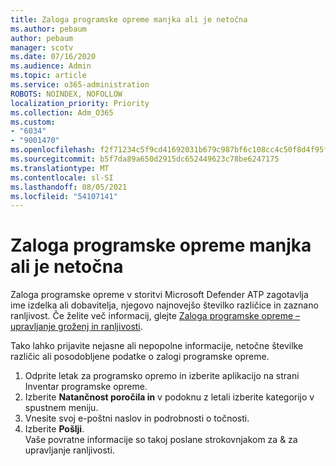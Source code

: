 ```yaml
---
title: Zaloga programske opreme manjka ali je netočna
ms.author: pebaum
author: pebaum
manager: scotv
ms.date: 07/16/2020
ms.audience: Admin
ms.topic: article
ms.service: o365-administration
ROBOTS: NOINDEX, NOFOLLOW
localization_priority: Priority
ms.collection: Adm_O365
ms.custom:
- "6034"
- "9001470"
ms.openlocfilehash: f2f71234c5f9cd41692031b679c987bf6c108cc4c50f8d4f95f72da42fea73c7
ms.sourcegitcommit: b5f7da89a650d2915dc652449623c78be6247175
ms.translationtype: MT
ms.contentlocale: sl-SI
ms.lasthandoff: 08/05/2021
ms.locfileid: "54107141"
---
```

# <a name="software-inventory-is-missing-or-inaccurate"></a>Zaloga programske opreme manjka ali je netočna

Zaloga programske opreme v storitvi Microsoft Defender ATP zagotavlja ime izdelka ali dobavitelja, njegovo najnovejšo številko različice in zaznano ranljivost. Če želite več informacij, glejte [Zaloga programske opreme – upravljanje groženj in ranljivosti](/windows/security/threat-protection/microsoft-defender-atp/tvm-software-inventory).

Tako lahko prijavite nejasne ali nepopolne informacije, netočne številke različic ali posodobljene podatke o zalogi programske opreme.  

1. Odprite letak za programsko opremo in izberite aplikacijo na strani Inventar programske opreme.
2. Izberite **Natančnost poročila in** v podoknu z letali izberite kategorijo v spustnem meniju.
3. Vnesite svoj e-poštni naslov in podrobnosti o točnosti.
4. Izberite **Pošlji**.</br>
    Vaše povratne informacije so takoj poslane strokovnjakom za & za upravljanje ranljivosti.